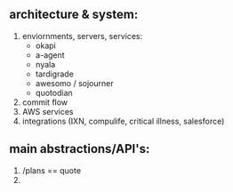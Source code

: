 ## architecture & system:
1. enviornments, servers, services:
   * okapi
   * a-agent 
   * nyala
   * tardigrade
   * awesomo / sojourner
   * quotodian
2. commit flow
3. AWS services
4. integrations (IXN, compulife, critical illness, salesforce)


## main abstractions/API's:
1. /plans == quote
2. 
